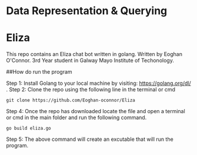# Data Representation & Querying
# Eliza

This repo contains an Eliza chat bot written in golang. 
Written by Eoghan O'Connor.
3rd Year student in Galway Mayo Institute of Techonology.


##How do run the program

Step 1: Install Golang to your local machine by visiting: https://golang.org/dl/ . 
Step 2: Clone the repo using the following line in the terminal or cmd   
```
git clone https://github.com/Eoghan-oconnor/Eliza
```
Step 4: Once the repo has downloaded locate the file and open a terminal or cmd in the main folder and run the following command.
```
go build eliza.go
```
Step 5: The above command will create an excutable that will run the program.


 